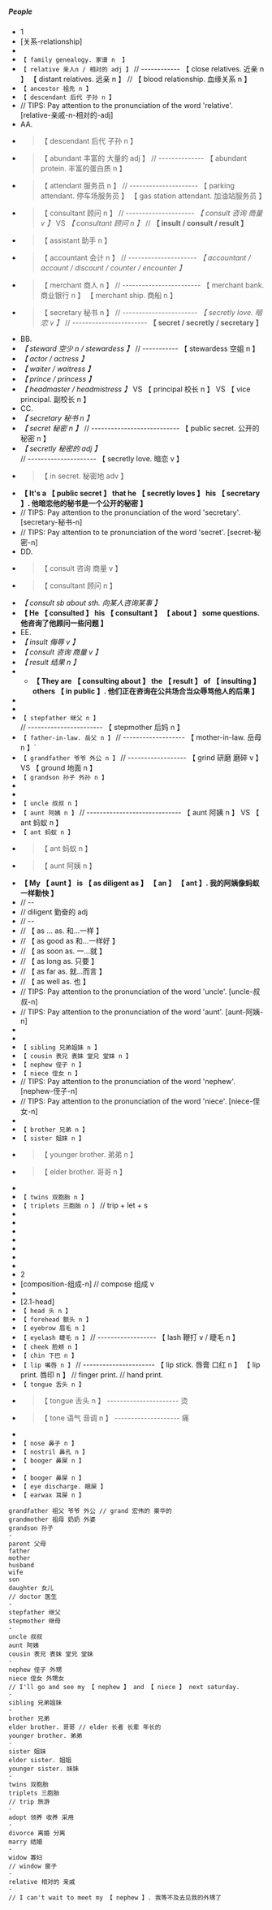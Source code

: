 ##### People

- 1
- [关系-relationship]
-
- `【 family genealogy. 家谱 n  】`
- `【 relative 亲人n / 相对的 adj 】` // ------------ 【 close relatives. 近亲 n 】 【 distant relatives. 远亲 n 】 // 【 blood relationship. 血缘关系 n 】
- `【 ancestor 祖先 n 】`
- `【 descendant 后代 子孙 n 】`
- // TIPS: Pay attention to the pronunciation of the word 'relative'. [relative-亲戚-n-相对的-adj]
- AA.
- > 【 descendant 后代 子孙 n 】
- > 【 abundant 丰富的 大量的 adj 】 // -------------- 【 abundant protein. 丰富的蛋白质 n 】
- > 【 attendant 服务员 n 】 // --------------------- 【 parking attendant. 停车场服务员 】 【 gas station attendant. 加油站服务员 】
- > 【 consultant 顾问 n 】 // --------------------- _【 consult 咨询 商量 v 】_ VS _【 consultant 顾问 n 】_ // **【 insult / consult / result 】**
- > 【 assistant 助手 n 】
- > 【 accountant 会计 n 】 // --------------------- _【 accountant / account / discount / counter / encounter 】_
- > 【 merchant 商人 n 】 // ------------------------ 【 merchant bank. 商业银行 n 】 【 merchant ship. 商船 n 】
- > 【 secretary 秘书 n 】 // ----------------------- _【 secretly love. 暗恋 v 】_ // ----------------------- **【 secret / secretly / secretary 】**
- BB.
- _【 steward 空少 n / stewardess 】_ // ----------- 【 stewardess 空姐 n 】
- _【 actor / actress 】_
- _【 waiter / waitress 】_
- _【 prince / princess 】_
- _【 headmaster / headmistress 】_ VS 【 principal 校长 n 】 VS 【 vice principal. 副校长 n 】
- CC.
- _【 secretary 秘书 n 】_
- _【 secret 秘密 n 】_ // --------------------------- 【 public secret. 公开的秘密 n 】
- _【 secretly 秘密的 adj 】_ // --------------------- 【 secretly love. 暗恋 v 】
- > 【 in secret. 秘密地 adv 】
- **【 It's a 【 public secret 】 that he 【 secretly loves 】 his 【 secretary 】. 他暗恋他的秘书是一个公开的秘密 】**
- // TIPS: Pay attention to the pronunciation of the word 'secretary'. [secretary-秘书-n]
- // TIPS: Pay attention to te pronunciation of the word 'secret'. [secret-秘密-n]
- DD.
- > 【 consult 咨询 商量 v 】
- > 【 consultant 顾问 n 】
- _【 consult sb about sth. 向某人咨询某事 】_
- **【 He 【 consulted 】 his 【 consultant 】 【 about 】 some questions. 他咨询了他顾问一些问题 】**
- EE.
- _【 insult 侮辱 v 】_
- _【 consult 咨询 商量 v 】_
- _【 result 结果 n 】_
- - **【 They are 【 consulting about 】 the 【 result 】 of 【 insulting 】 others 【 in public 】. 他们正在咨询在公共场合当众辱骂他人的后果 】**
-
-
- `【 stepfather 继父 n 】` // ----------------------- 【 stepmother 后妈 n 】
- `【 father-in-law. 岳父 n 】` // ------------------- 【 mother-in-law. 岳母 n 】`
- `【 grandfather 爷爷 外公 n 】` // ------------------ 【 grind 研磨 磨碎 v 】VS 【 ground 地面 n 】
- `【 grandson 孙子 外孙 n 】`
-
-
- `【 uncle 叔叔 n 】`
- `【 aunt 阿姨 n 】` // ----------------------------- 【 aunt 阿姨 n 】 VS 【 ant 蚂蚁 n 】
- `【 ant 蚂蚁 n 】`
- > 【 ant 蚂蚁 n 】
- > 【 aunt 阿姨 n 】
- **【 My 【 aunt 】 is 【 as diligent as 】 【 an 】 【 ant 】. 我的阿姨像蚂蚁一样勤快 】**
- // --
- // diligent 勤奋的 adj
- // --
- // 【 as ... as. 和...一样 】
- // 【 as good as 和...一样好 】
- // 【 as soon as. 一...就 】
- // 【 as long as. 只要 】
- // 【 as far as. 就...而言 】
- // 【 as well as. 也 】
- // TIPS: Pay attention to the pronunciation of the word 'uncle'. [uncle-叔叔-n]
- // TIPS: Pay attention to the pronunciation of the word 'aunt'. [aunt-阿姨-n]
-
-
- `【 sibling 兄弟姐妹 n 】`
- `【 cousin 表兄 表妹 堂兄 堂妹 n 】`
- `【 nephew 侄子 n 】`
- `【 niece 侄女 n 】`
- // TIPS: Pay attention to the pronunciation of the word 'nephew'. [nephew-侄子-n]
- // TIPS: Pay attention to the pronunciation of the word 'niece'. [niece-侄女-n]
-
- `【 brother 兄弟 n 】`
- `【 sister 姐妹 n 】`
- > 【 younger brother. 弟弟 n 】
- > 【 elder brother. 哥哥 n 】
-
- `【 twins 双胞胎 n 】`
- `【 triplets 三胞胎 n 】` // trip + let + s
-
-
-
-
-
-
-
- 2
- [composition-组成-n] // compose 组成 v
-
- [2.1-head]
- `【 head 头 n 】`
- `【 forehead 额头 n 】`
- `【 eyebrow 眉毛 n 】`
- `【 eyelash 睫毛 n 】` // ------------------ 【 lash 鞭打 v / 睫毛 n 】
- `【 cheek 脸颊 n 】`
- `【 chin 下巴 n 】`
- `【 lip 嘴唇 n 】` // ---------------------- 【 lip stick. 唇膏 口红 n 】 【 lip print. 唇印 n 】 // finger print. // hand print.
- `【 tongue 舌头 n 】`
- > 【 tongue 舌头 n 】 ---------------------- 烫
- > 【 tone 语气 音调 n 】 -------------------- 痛
-
- `【 nose 鼻子 n 】`
- `【 nostril 鼻孔 n 】`
- `【 booger 鼻屎 n 】`
-
- `【 booger 鼻屎 n 】`
- `【 eye discharge. 眼屎 】`
- `【 earwax 耳屎 n 】`

```
grandfather 祖父 爷爷 外公 // grand 宏伟的 豪华的
grandmother 祖母 奶奶 外婆
grandson 孙子
-
parent 父母
father
mother
husband
wife
son
daughter 女儿
// doctor 医生
-
stepfather 继父
stepmother 继母
-
uncle 叔叔
aunt 阿姨
cousin 表兄 表妹 堂兄 堂妹
-
nephew 侄子 外甥
niece 侄女 外甥女
// I'll go and see my 【 nephew 】 and 【 niece 】 next saturday.
-
sibling 兄弟姐妹
-
brother 兄弟
elder brother. 哥哥 // elder 长者 长辈 年长的
younger brother. 弟弟
-
sister 姐妹
elder sister. 姐姐
younger sister. 妹妹
-
twins 双胞胎
triplets 三胞胎
// trip 旅游
-
adopt 领养 收养 采用
-
divorce 离婚 分离
marry 结婚
-
widow 寡妇
// window 窗子
-
relative 相对的 亲戚
-
// I can't wait to meet my 【 nephew 】. 我等不及去见我的外甥了
```
